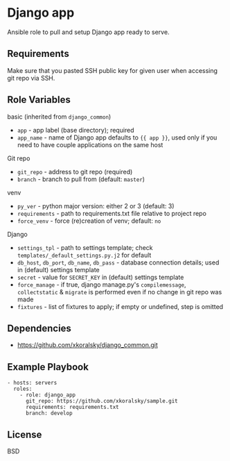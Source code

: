 Django app
==========


Ansible role to pull and setup Django app ready to serve.

Requirements
------------

Make sure that you pasted SSH public key for given user when accessing git repo
via SSH.

Role Variables
--------------

basic (inherited from `django_common`)

- `app` - app label (base directory); required
- `app_name` - name of Django app defaults to `{{ app }}`, used only if you need to
    have couple applications on the same host

Git repo

- `git_repo` - address to git repo (required)
- `branch` - branch to pull from (default: `master`)

venv

- `py_ver` - python major version: either 2 or 3 (default: 3)
- `requirements` - path to requirements.txt file relative to project repo
- `force_venv` - force (re)creation of venv; default: `no`

Django

- `settings_tpl` - path to settings template; check `templates/_default_settings.py.j2` for default
- `db_host`, `db_port`, `db_name`, `db_pass` - database connection details; used in (default) settings template
- `secret` - value for `SECRET_KEY` in (default) settings template
- `force_manage` - if true, django manage.py's `compilemessage`, `collectstatic` & `migrate` is performed
    even if no change in git repo was made
- `fixtures` - list of fixtures to apply; if empty or undefined, step is omitted


Dependencies
------------

- https://github.com/xkoralsky/django_common.git

Example Playbook
----------------

    - hosts: servers
      roles:
        - role: django_app
          git_repo: https://github.com/xkoralsky/sample.git
          requirements: requirements.txt
          branch: develop

License
-------

BSD
